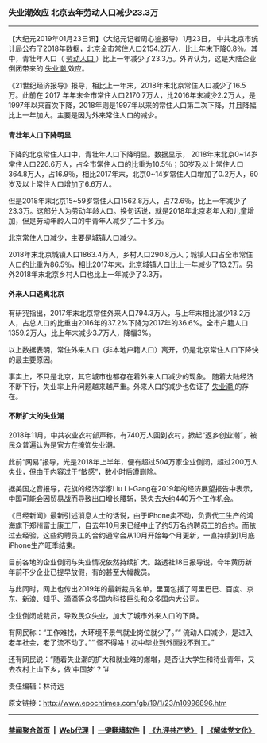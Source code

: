 ### 失业潮效应 北京去年劳动人口减少23.3万
------------------------

<p>
 【大纪元2019年01月23日讯】（大纪元记者周心鉴报导）1月23日， 中共北京市统计局公布了2018年数据，北京全市常住人口2154.2万人，比上年末下降0.8％。其中，青壮年人口（
 <a href="http://www.epochtimes.com/gb/tag/%E5%8A%B3%E5%8A%A8%E4%BA%BA%E5%8F%A3.html">
  劳动人口
 </a>
 ）比上一年减少了23.3万。外界认为，这是大陆企业倒闭带来的
 <a href="http://www.epochtimes.com/gb/tag/%E5%A4%B1%E4%B8%9A%E6%BD%AE.html">
  失业潮
 </a>
 效应。
</p>
<p>
 《21世纪经济报导》报导，相比上一年末，2018年末北京常住人口减少了16.5万。此前在 2017 年年末全市常住人口2170.7万人，比2016年末减少2.2万人，是1997年以来首次下降，2018年则是1997年以来的常住人口第二次下降，并且降幅比上一年加大。主要是因为外来常住人口的减少。
</p>
<h4>
 青壮年人口下降明显
</h4>
<p>
 下降的北京常住人口中，青壮年人口下降明显。数据显示， 2018年末北京0~14岁常住人口226.6万人，占全市常住人口的比重为10.5％；60岁及以上常住人口364.8万人，占16.9％，相比2017年末，北京0~14岁常住人口增加了0.2万人，60岁及以上常住人口增加了6.6万人。
</p>
<p>
 但是2018年末北京15~59岁常住人口1562.8万人，占72.6％，比上一年减少了23.3万。这部分人为劳动年龄人口。换句话说，就是2018年北京老年人和儿童增加，但是劳动年龄人口的中青年人减少了二十多万。
</p>
<p>
 北京常住人口减少，主要是城镇人口减少。
</p>
<p>
 2018年末北京城镇人口1863.4万人，乡村人口290.8万人；城镇人口占全市常住人口的比重为86.5％，相比2017年末，北京城镇人口比上一年减少了13.2万。另外2018年末北京乡村人口也比上一年减少了3.3万。
</p>
<h4>
 外来人口逃离北京
</h4>
<p>
 有研究指出，2017年末北京常住外来人口794.3万人，与上年末相比减少13.2万人，占总人口的比重由2016年的37.2%下降为2017年的36.6%。全市户籍人口1359.2万人，比上年末减少3.7万人，降幅3%。
</p>
<p>
 以上数据表明，常住外来人口（非本地户籍人口）离开，仍是北京常住人口下降快的最主要原因。
</p>
<p>
 事实上，不只是北京，其它城市也都存在着外来人口减少的现象。 随着大陆经济不断下行，失业率上升问题越来越严重。外来人口的减少也佐证了
 <a href="http://www.epochtimes.com/gb/tag/%E5%A4%B1%E4%B8%9A%E6%BD%AE.html">
  失业潮
 </a>
 的存在。
</p>
<h4>
 不断扩大的失业潮
</h4>
<p>
 2018年11月，中共农业农村部声称，有740万人回到农村，掀起“返乡创业潮”，被民众普遍认为是官方在掩饰失业潮。
</p>
<p>
 此前“网易”报导，光是2018年上半年，便有超过504万家企业倒闭，超过200万人失业，但由于内容过于“敏感”，数小时后遭删除。
</p>
<p>
 据美国之音报导，花旗的经济学家Liu Li-Gang在2019年的经济展望报告中表示，中国可能会因贸易战而导致出口增长腰斩，恐失去大约440万个工作机会。
</p>
<p>
 《日经新闻》最新引述消息人士的话说，由于iPhone卖不动，负责代工生产的鸿海旗下郑州富士康工厂，自去年10月来已经中止了约5万名约聘员工的合约。而依过去经验，这些约聘员工的合约通常会从10月开始每个月更新，一直持续到1月底iPhone生产旺季结束。
</p>
<p>
 目前各地的企业倒闭与失业情况依然持续扩大。路透社18日报导说，今年黄历新年前不少企业已提早放假，有的甚至大幅裁员。
</p>
<p>
 与此同时，网上也传出2019年的最新裁员名单，里面包括了阿里巴巴、百度、京东、新浪、知乎、滴滴等众多国内科技巨头和众多国内大公司。
</p>
<p>
 企业倒闭或裁员，导致民众失业，加大了城市外来人口的下降。
</p>
<p>
 有网民称：“工作难找，大环境不景气就业岗位就少了。”“ 流动人口减少，是进入老年社会，老了流不动了。”“ 怪不得咯！初中毕业到外面找不到工。”
</p>
<p>
 还有网民说：“随着失业潮的扩大和就业难的爆增，是否让大学生和待业青年，又去农村上山下乡，做‘中国梦’？”#
</p>
<p>
 责任编辑：林诗远
</p>

原文链接：http://www.epochtimes.com/gb/19/1/23/n10996896.htm


------------------------
#### [禁闻聚合首页](https://github.com/gfw-breaker/banned-news/blob/master/README.md) &nbsp;|&nbsp; [Web代理](https://github.com/gfw-breaker/open-proxy/blob/master/README.md) &nbsp;|&nbsp; [一键翻墙软件](https://github.com/gfw-breaker/nogfw/blob/master/README.md) &nbsp;|&nbsp; [《九评共产党》](https://github.com/gfw-breaker/9ping.md/blob/master/README.md#九评之一评共产党是什么) &nbsp;|&nbsp; [《解体党文化》](https://github.com/gfw-breaker/jtdwh.md/blob/master/README.md#绪论)